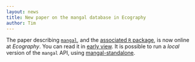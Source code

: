 ```yaml
---
layout: news
title: New paper on the mangal database in Ecography
author: Tim
---
```


The paper describing [`mangal`][mg], and the [associated `R` package][rm], is
now online at *Ecography*. You can read it in [early view][ev]. It is possible
to run a *local* version of the `mangal` API, using [mangal-standalone][ms].

[mg]: http://mangal.io
[ev]: http://onlinelibrary.wiley.com/doi/10.1111/ecog.00976/abstract
[ms]: https://github.com/mangal-wg/mangal-standalone
[rm]: https://github.com/mangal-wg/rmangal
